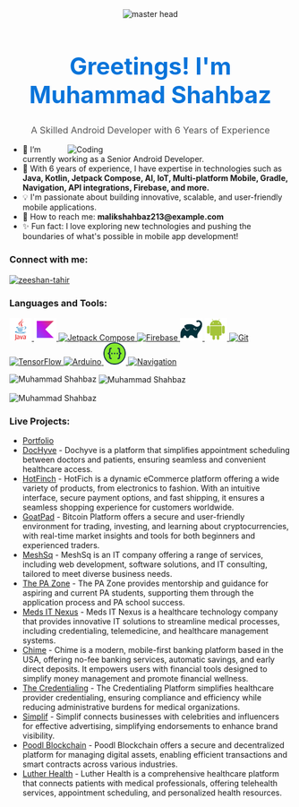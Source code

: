<!-- Professional Header with Centered Image and Title --> 
<div align="center"> <img src="" alt="master head" width="600"> </div> 
<h1 align="center" style="font-size: 3em; font-weight: bold; color: #0A74DA;"> Greetings! I'm Muhammad Shahbaz </h1> <h3 align="center" style="font-weight: normal; color: #555;"> A Skilled Android Developer with 6 Years of Experience </h3> 
<!-- Animated GIF of coding on the right side --> 
<img align="right" alt="Coding" width="400" src="https://miro.medium.com/v2/resize:fit:828/format:webp/1*zVnWJtyGOX_kUIDm6ccCfQ.gif"> 
<!-- Introduction section -->
<ul> <li>🏢 I’m currently working as a Senior Android Developer.</li>
  <li>🚀 With 6 years of experience, I have expertise in technologies such as <strong>Java, Kotlin, Jetpack Compose, AI, IoT, Multi-platform Mobile, Gradle, Navigation, API integrations, Firebase, 
  and more.</strong></li>
  <li>💡 I'm passionate about building innovative, scalable, and user-friendly mobile applications.</li>
  <li>📧 How to reach me: <strong>malikshahbaz213@example.com</strong></li> 
  <li>✨ Fun fact: I love exploring new technologies and pushing the boundaries of what's possible in mobile app development!</li> 
</ul>


<!-- Connect with me section -->
<h3 align="left">Connect with me:</h3>
<p align="left">
  <a href="https://www.linkedin.com/in/thezeeshantahir/" target="_blank">
    <img align="center" src="https://raw.githubusercontent.com/rahuldkjain/github-profile-readme-generator/master/src/images/icons/Social/linked-in-alt.svg" alt="zeeshan-tahir" height="30" width="40" />
  </a>
</p>

<!-- Languages and Tools section -->
<h3 align="left">Languages and Tools:</h3> <p align="left"> <!-- Java --> <a href="https://www.java.com/" target="_blank" rel="noreferrer"> <img src="https://raw.githubusercontent.com/devicons/devicon/master/icons/java/java-original-wordmark.svg" alt="Java" width="40" height="40"/> </a> <!-- Kotlin --> <a href="https://kotlinlang.org/" target="_blank" rel="noreferrer"> <img src="https://raw.githubusercontent.com/devicons/devicon/master/icons/kotlin/kotlin-original.svg" alt="Kotlin" width="40" height="40"/> </a> <!-- Jetpack Compose --> <a href="https://developer.android.com/jetpack/compose" target="_blank" rel="noreferrer"> <img src="https://developer.android.com/images/brand/Android_Robot.png" alt="Jetpack Compose" width="40" height="40"/> </a> <!-- Firebase --> <a href="https://firebase.google.com/" target="_blank" rel="noreferrer"> <img src="https://www.vectorlogo.zone/logos/firebase/firebase-icon.svg" alt="Firebase" width="40" height="40"/> </a> <!-- Gradle --> <a href="https://gradle.org/" target="_blank" rel="noreferrer"> <img src="https://raw.githubusercontent.com/devicons/devicon/master/icons/gradle/gradle-plain.svg" alt="Gradle" width="40" height="40"/> </a> <!-- Android --> <a href="https://developer.android.com/" target="_blank" rel="noreferrer"> <img src="https://raw.githubusercontent.com/devicons/devicon/master/icons/android/android-original.svg" alt="Android" width="40" height="40"/> </a> <!-- Git --> <a href="https://git-scm.com/" target="_blank" rel="noreferrer"> <img src="https://www.vectorlogo.zone/logos/git-scm/git-scm-icon.svg" alt="Git" width="40" height="40"/> </a> <!-- AI and ML (TensorFlow) --> <a href="https://www.tensorflow.org/" target="_blank" rel="noreferrer"> <img src="https://www.vectorlogo.zone/logos/tensorflow/tensorflow-icon.svg" alt="TensorFlow" width="40" height="40"/> </a> <!-- IoT (Arduino) --> <a href="https://www.arduino.cc/" target="_blank" rel="noreferrer"> <img src="https://cdn.worldvectorlogo.com/logos/arduino-1.svg" alt="Arduino" width="40" height="40"/> </a> <!-- API --> <a href="https://swagger.io/" target="_blank" rel="noreferrer"> <img src="https://raw.githubusercontent.com/devicons/devicon/master/icons/swagger/swagger-original.svg" alt="API" width="40" height="40"/> </a> <!-- Navigation --> <a href="https://developer.android.com/guide/navigation" target="_blank" rel="noreferrer"> <img src="https://developer.android.com/images/brand/Android_Robot.png" alt="Navigation" width="40" height="40"/> </a> </p>

<!-- GitHub stats -->
<p><img align="left" src="https://github-readme-stats.vercel.app/api/top-langs?username=Muhammad-Shahbaz&show_icons=true&locale=en&layout=compact" alt="Muhammad Shahbaz" /></p>
<p>&nbsp;<img align="center" src="https://github-readme-stats.vercel.app/api?username=Muhammad-Shahbaz&show_icons=true&locale=en" alt="Muhammad Shahbaz" /></p>
<p><img align="center" src="https://github-readme-streak-stats.herokuapp.com/?user=Muhammad-Shahbaz&" alt="Muhammad Shahbaz" /></p>

<!-- Live Projects section -->
<h3 align="left">Live Projects:</h3>
<ul>
  <li><a href="https://zeeshan-developer-portfolio.vercel.app/">Portfolio</a></li>
  <li><a href="http://dochyve.com/">DocHyve</a> - Dochyve is a platform that simplifies appointment scheduling between doctors and patients, ensuring seamless and convenient healthcare access.</li>
  <li><a href="https://hotfinch.com/">HotFinch</a> - HotFich is a dynamic eCommerce platform offering a wide variety of products, from electronics to fashion. With an intuitive interface, secure payment options, and fast shipping, it ensures a seamless shopping experience for customers worldwide.</li>
  <li><a href="https://goatpad.app/">GoatPad</a> - Bitcoin Platform offers a secure and user-friendly environment for trading, investing, and learning about cryptocurrencies, with real-time market insights and tools for both beginners and experienced traders.</li>
  <li><a href="https://meshsq.com/">MeshSq</a> - MeshSq is an IT company offering a range of services, including web development, software solutions, and IT consulting, tailored to meet diverse business needs.</li>
  <li><a href="https://thepazone.com/">The PA Zone</a> - The PA Zone provides mentorship and guidance for aspiring and current PA students, supporting them through the application process and PA school success.</li>
  <li><a href="http://medsitnexus.com/">Meds IT Nexus</a> - Meds IT Nexus is a healthcare technology company that provides innovative IT solutions to streamline medical processes, including credentialing, telemedicine, and healthcare management systems.</li>
  <li><a href="https://www.chime.com/">Chime</a> - Chime is a modern, mobile-first banking platform based in the USA, offering no-fee banking services, automatic savings, and early direct deposits. It empowers users with financial tools designed to simplify money management and promote financial wellness.</li>
  <li><a href="https://www.thecredentialing.com/">The Credentialing</a> - The Credentialing Platform simplifies healthcare provider credentialing, ensuring compliance and efficiency while reducing administrative burdens for medical organizations.</li>
  <li><a href="https://simplif.com/">Simplif</a> - Simplif connects businesses with celebrities and influencers for effective advertising, simplifying endorsements to enhance brand visibility.</li>
  <li><a href="https://poodl.org/">Poodl Blockchain</a> - Poodl Blockchain offers a secure and decentralized platform for managing digital assets, enabling efficient transactions and smart contracts across various industries.</li>
  <li><a href="https://luther.health/">Luther Health</a> - Luther Health is a comprehensive healthcare platform that connects patients with medical professionals, offering telehealth services, appointment scheduling, and personalized health resources.</li>
</ul>
